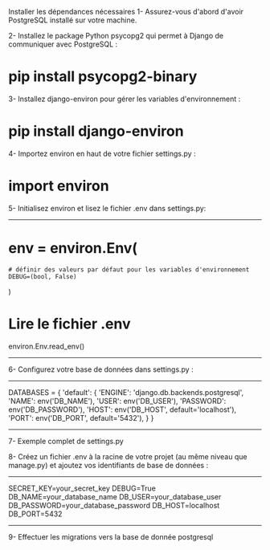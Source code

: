 
Installer les dépendances nécessaires
1- Assurez-vous d'abord d'avoir PostgreSQL installé sur votre machine.


2- Installez le package Python psycopg2 qui permet à Django de communiquer avec PostgreSQL :
# pip install psycopg2-binary


3- Installez django-environ pour gérer les variables d'environnement :
# pip install django-environ


4- Importez environ en haut de votre fichier settings.py :
# import environ


5- Initialisez environ et lisez le fichier .env  dans settings.py:

****

# env = environ.Env(
    # définir des valeurs par défaut pour les variables d'environnement
    DEBUG=(bool, False)
)

# Lire le fichier .env
environ.Env.read_env()

****


6- Configurez votre base de données dans settings.py :

***

DATABASES = {
    'default': {
        'ENGINE': 'django.db.backends.postgresql',
        'NAME': env('DB_NAME'),
        'USER': env('DB_USER'),
        'PASSWORD': env('DB_PASSWORD'),
        'HOST': env('DB_HOST', default='localhost'),
        'PORT': env('DB_PORT', default='5432'),
    }
}

***



7- Exemple complet de settings.py


8- Créez un fichier .env à la racine de votre projet (au même niveau que manage.py) et ajoutez vos identifiants de base de données :

*** 

SECRET_KEY=your_secret_key
DEBUG=True
DB_NAME=your_database_name
DB_USER=your_database_user
DB_PASSWORD=your_database_password
DB_HOST=localhost
DB_PORT=5432

***



9- Effectuer les migrations vers la base de donnée postgresql

